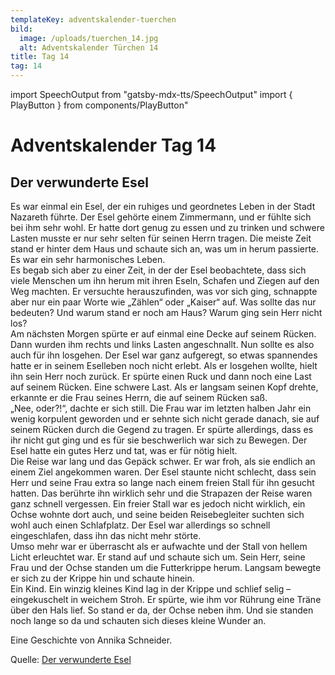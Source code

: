 ```yaml
---
templateKey: adventskalender-tuerchen
bild:
  image: /uploads/tuerchen_14.jpg
  alt: Adventskalender Türchen 14
title: Tag 14
tag: 14
---
```


import SpeechOutput from "gatsby-mdx-tts/SpeechOutput"
import { PlayButton } from components/PlayButton"

<SpeechOutput id="adventskalender-tag-14" customPlayButton={PlayButton}>

# Adventskalender Tag 14

## Der verwunderte Esel

Es war einmal ein Esel, der ein ruhiges und geordnetes Leben in der Stadt Nazareth führte. Der Esel gehörte einem Zimmermann, und er fühlte sich bei ihm sehr wohl. Er hatte dort genug zu essen und zu trinken und schwere Lasten musste er nur sehr selten für seinen Herrn tragen. Die meiste Zeit stand er hinter dem Haus und schaute sich an, was um in herum passierte. Es war ein sehr harmonisches Leben.  
Es begab sich aber zu einer Zeit, in der der Esel beobachtete, dass sich viele Menschen um ihn herum mit ihren Eseln, Schafen und Ziegen auf den Weg machten. Er versuchte herauszufinden, was vor sich ging, schnappte aber nur ein paar Worte wie „Zählen“ oder „Kaiser“ auf. Was sollte das nur bedeuten? Und warum stand er noch am Haus? Warum ging sein Herr nicht los?  
Am nächsten Morgen spürte er auf einmal eine Decke auf seinem Rücken. Dann wurden ihm rechts und links Lasten angeschnallt. Nun sollte es also auch für ihn losgehen. Der Esel war ganz aufgeregt, so etwas spannendes hatte er in seinem Eselleben noch nicht erlebt. Als er losgehen wollte, hielt ihn sein Herr noch zurück. Er spürte einen Ruck und dann noch eine Last auf seinem Rücken. Eine schwere Last. Als er langsam seinen Kopf drehte, erkannte er die Frau seines Herrn, die auf seinem Rücken saß.  
„Nee, oder?!“, dachte er sich still. Die Frau war im letzten halben Jahr ein wenig korpulent geworden und er sehnte sich nicht gerade danach, sie auf seinem Rücken durch die Gegend zu tragen. Er spürte allerdings, dass es ihr nicht gut ging und es für sie beschwerlich war sich zu Bewegen. Der Esel hatte ein gutes Herz und tat, was er für nötig hielt.  
Die Reise war lang und das Gepäck schwer. Er war froh, als sie endlich an einem Ziel angekommen waren. Der Esel staunte nicht schlecht, dass sein Herr und seine Frau extra so lange nach einem freien Stall für ihn gesucht hatten. Das berührte ihn wirklich sehr und die Strapazen der Reise waren ganz schnell vergessen. Ein freier Stall war es jedoch nicht wirklich, ein Ochse wohnte dort auch, und seine beiden Reisebegleiter suchten sich wohl auch einen Schlafplatz. Der Esel war allerdings so schnell eingeschlafen, dass ihn das nicht mehr störte.  
Umso mehr war er überrascht als er aufwachte und der Stall von hellem Licht erleuchtet war. Er stand auf und schaute sich um. Sein Herr, seine Frau und der Ochse standen um die Futterkrippe herum. Langsam bewegte er sich zu der Krippe hin und schaute hinein.  
Ein Kind. Ein winzig kleines Kind lag in der Krippe und schlief selig – eingekuschelt in weichem Stroh. Er spürte, wie ihm vor Rührung eine Träne über den Hals lief. So stand er da, der Ochse neben ihm. Und sie standen noch lange so da und schauten sich dieses kleine Wunder an.

Eine Geschichte von Annika Schneider.

Quelle: [Der verwunderte Esel](https://mal-alt-werden.de/der-verwunderte-esel-eine-kurze-weihnachtsgeschichte/)

</SpeechOutput>

